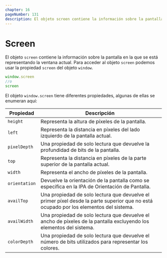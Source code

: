 ```yaml
---
chapter: 16
pageNumber: 131
description: El objeto screen contiene la información sobre la pantalla en la que se está representando la ventana actual. Permite a los desarrolladores acceder a propiedades relacionadas con el tamaño de la pantalla del usuario, la resolución, la profundidad del color y otra información relacionada con la visualización.
---
```

# Screen

El objeto `screen` contiene la información sobre la pantalla en la que se está representando la ventana actual. Para acceder al objeto `screen` podemos usar la propiedad `screen` del objeto `window`.

```javascript
window.screen
//o
screen
```

El objeto `window.screen` tiene diferentes propiedades, algunas de ellas se enumeran aquí:

| Propiedad     | Descripción                                                                                                                           |
| --------------| ------------------------------------------------------------------------------------------------------------------------------------- |
| `height`      | Representa la altura de píxeles de la pantalla.                                                                                       |
| `left`        | Representa la distancia en píxeles del lado izquierdo de la pantalla actual.                                                          |
| `pixelDepth`  | Una propiedad de solo lectura que devuelve la profundidad de bits de la pantalla.                                                     |
| `top`         | Representa la distancia en píxeles de la parte superior de la pantalla actual.                                                        |
| `width`       | Representa el ancho de píxeles de la pantalla.                                                                                        |
| `orientation` | Devuelve la orientación de la pantalla como se especifica en la IPA de Orientación de Pantalla.                                       |
| `availTop`    | Una propiedad de solo lectura que devuelve el primer píxel desde la parte superior que no está ocupado por los elementos del sistema. |
| `availWidth`  | Una propiedad de solo lectura que devuelve el ancho de píxeles de la pantalla excluyendo los elementos del sistema.                   |
| `colorDepth`  | Una propiedad de solo lectura que devuelve el número de bits utilizados para representar los colores.                                 |
